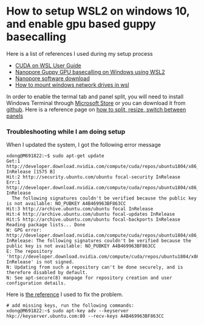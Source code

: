 # How to setup WSL2 on windows 10, and enable gpu based guppy basecalling
Here is a list of references I used during my setup process

- [CUDA on WSL User Guide](https://docs.nvidia.com/cuda/wsl-user-guide/index.html)  
- [Nanopore Guppy GPU basecalling on Windows using WSL2](https://hackmd.io/@Miles/rkYKDHPsO)  
- [Nanopore software download](https://community.nanoporetech.com/downloads)  
- [How to mount windows network drives in wsl](https://www.public-health.uiowa.edu/it/support/kb48568/)

In order to enable the termal tab and panel split, you will need to install Windows Terminal through [Microsoft Store](https://apps.microsoft.com/store/detail/windows-terminal/9N0DX20HK701?hl=en-au&gl=AU) or you can download it from [github](https://github.com/microsoft/terminal). Here is a reference page on [how to split, resize, switch between panels](https://docs.microsoft.com/en-us/windows/terminal/panes)

### Troubleshooting while I am doing setup

When I updated the system, I got the following error message

```
xdong@M691822:~$ sudo apt-get update
Get:1 http://developer.download.nvidia.com/compute/cuda/repos/ubuntu1804/x86_64  InRelease [1575 B]
Hit:2 http://security.ubuntu.com/ubuntu focal-security InRelease
Err:1 http://developer.download.nvidia.com/compute/cuda/repos/ubuntu1804/x86_64  InRelease
  The following signatures couldn't be verified because the public key is not available: NO_PUBKEY A4B469963BF863CC
Hit:3 http://archive.ubuntu.com/ubuntu focal InRelease
Hit:4 http://archive.ubuntu.com/ubuntu focal-updates InRelease
Hit:5 http://archive.ubuntu.com/ubuntu focal-backports InRelease
Reading package lists... Done
W: GPG error: http://developer.download.nvidia.com/compute/cuda/repos/ubuntu1804/x86_64  InRelease: The following signatures couldn't be verified because the public key is not available: NO_PUBKEY A4B469963BF863CC
E: The repository 'http://developer.download.nvidia.com/compute/cuda/repos/ubuntu1804/x86_64  InRelease' is not signed.
N: Updating from such a repository can't be done securely, and is therefore disabled by default.
N: See apt-secure(8) manpage for repository creation and user configuration details.
```

Here is [the reference](https://chrisjean.com/fix-apt-get-update-the-following-signatures-couldnt-be-verified-because-the-public-key-is-not-available/) I used to fix the problem.   
```
# add missing keys, run the following commands:
xdong@M691822:~$ sudo apt-key adv --keyserver hkp://keyserver.ubuntu.com:80 --recv-keys A4B469963BF863CC
```

